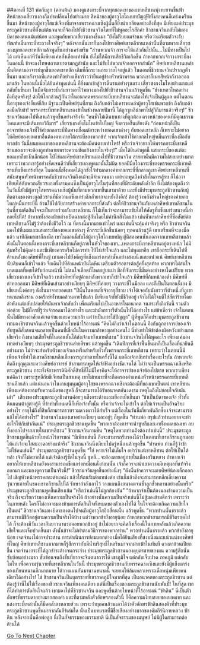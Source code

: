 ##ตอนที่ 131 พ่อกับลูก (ตอนต้น)
มองดูแสงกระบี่จากทุกยอดเขาของเขาหลีซานพุ่งทะยานขึ้นฟ้า สีหน้าของเสี่ยวซงกงก็แปรเปลี่ยนไปอย่างมาก สีหน้าของผู้อาวุโสโถงบทบัญญัติทั้งสองคนก็เคร่งเครียดขึ้นมา สีหน้าของผู้อาวุโสแซ่เจียงที่มาจากพรรคฉางเซิงผู้นั้นก็ยิ่งน่าเกลียดอย่างถึงที่สุด มีเพียงแค่ประมุขตระกูลชิวซานที่ตั้งแต่ต้นจนจบก็จ้องไปยังชิวซานจวินโดยที่ไม่พูดอะไรสักคำ
ชิวซานจวินกลับไม่มองบิดาของตนแม้แต่น้อย และพูดกับพวกเสี่ยวซงกงขึ้นมา “ยังไม่รีบยอมจำนน หรือว่าเตรียมตัวจะรับทัณฑ์หมื่นกระบี่ทะลวงใจจริงๆ”
หลังจากนั้นเขาก็มองไปทางศิษย์เขาหลีซานเหล่านั้นที่ตามพวกเสี่ยวซงกงบุกยอดเขาหลัก แล้วพูดขึ้นอย่างเคร่งขรึม “ส่วนพวกเจ้า การจะให้แล้วกันไปนั้น...ไม่มีทางเป็นไปได้ แต่เห็นแก่ที่วันนี้เพียงแค่หลั่งเลือดเท่านั้น ยังไม่ได้มีการเสียชีวิตเกิดขึ้น ถ้าหากพวกเจ้าวางกระบี่ลงในตอนนี้ ข้าจะลงโทษสถานเบาตามกฎสำนัก และไม่ขับไล่พวกเจ้าออกจากสำนัก”
ศิษย์เขาหลีซานเหล่านั้นติดตามอาจารย์บุกขึ้นยอดเขาหลัก เดิมที่ก็กระวนกระวายใจอยู่แล้ว ในตอนที่ชิวซานจวินปรากฏตัวขึ้นมา และหลังจากที่แสดงท่าทีอย่างแข็งกร้าวว่ายืนอยู่ข้างหัวหน้าพรรค พวกเขาก็เผยสีหน้ากังวลออกมาแล้ว ในตอนนี้เมื่อได้ยินคำพูดเช่นนี้ ก็ยิ่งตกเข้าสู่การดิ้นรนอย่างรุนแรง
เสี่ยวซงกงโมโหอย่างมากแต่กลับยิ้มขึ้นมา ในมือจับกระบี่เล่มยาวเอาไว้พลางมองไปยังชิวซานจวินแล้วพูดขึ้น “ช่างเหลวไหลอย่างถึงที่สุดจริงๆ! ต่อให้โลกล้วนรู้กันว่าในอนาคตพรรคกระบี่เขาหลีซานจะต้องให้เจ้าเป็นผู้ดูแล แต่ในตอนนี้อายุของเจ้าก็แค่ยี่สิบ มีฐานะเป็นศิษย์รุ่นที่สาม ถึงกับกล้าไม่เคารพเหล่าผู้อาวุโสเช่นพวกข้า ถึงกับกล้าลงมือกับข้า! พรรคกระบี่เขาหลีซานของข้าในช่วงหลายปีมานี้ ได้ถูกซูหลีนำพาไปสู่วิถีมารแล้วจริงๆ!”
ชิวซานจวินมองไปที่เขาแล้วพูดขึ้นอย่างจริงจัง “คนชั่วไม่เดินบนทางที่ถูกต้อง ตรงหน้าของคนที่มีคุณธรรมไหนเลยจะมีเส้นทางวิถีมาร”
เสี่ยวซงกงยิ่งโมโหเข้าไปใหญ่ จึงตวาดขึ้นเสียงดัง “ก่อนหน้าก็เป็นอาจารย์ของเจ้าที่ใช้ค่ายกลกระบี่ปิดทางเชื่อมต่อระหว่างยอดเขาต่างๆ กับยอดเขาหลัก ก็เพราะไม่อยากให้ศิษย์ของยอดเขาอื่นต้องตายภายใต้กระบี่ของพวกข้า! หากเจ้ากล้าใช้ค่ายกลใหญ่หมื่นกระบี่ลงมือกับพวกข้า วันนี้บนยอดเขาของเขาหลีซานจะต้องมีคนตายเท่าไหร่! หรือว่าเจ้าอยากให้พรรคกระบี่เขาหลีซานของเราจะต้องถูกทำลายเพราะความขัดแย้งภายในจริงๆ!”
เมื่อได้ยินคำพูดนี้ แสงกระบี่ของแต่ละยอดเขาก็ชะงักเล็กน้อย ไป๋ไช่และศิษย์เขาหลีซานมองไปที่ชิวซานจวิน สายตานั้นมีความไม่สงบอย่างมาก เพราะว่าพวกเขารู้อย่างชัดเจนดีว่าที่เสี่ยวซงกงพูดมานั้นไม่ผิด ยอดฝีมือโถงกระบี่ของพรรคกระบี่เขาหลีซานที่แข็งแกร่งที่สุด ในตอนนี้ทั้งหมดได้ถูกขังไว้ท่ามกลางค่ายกลกระบี่ที่กลางภูเขา ศิษย์เขาหลีซานที่สนับสนุนหัวหน้าพรรคกับชิวซานจวินถึงแม้จะมีจำนวนมาก แต่หากพูดถึงกำลังในการสู้รบ ก็ไม่อาจเทียบได้กับพวกเสี่ยวซงกงทั้งสามคนซึ่งเป็นผู้อาวุโสในรุ่นที่สองที่มีระดับพลังล้ำลึก ยิ่งไม่ต้องพูดถึงว่าในวันนี้ยังมีผู้อาวุโสพรรคฉางเซิงผู้นั้นที่ตามพวกเขาขึ้นเขามาด้วย และยิ่งมีประมุขตระกูลชิวซานกับผู้ติดตามของตระกูลชิวซานที่มีความแข็งแกร่งลึกล้ำยากจะหยั่งถึงอีก!
ต้องรู้ว่าพลังส่วนใหญ่ของค่ายกลใหญ่หมื่นกระบี่นี้ ล้วนใช้ไปกับการสร้างค่ายกลกระบี่ส่งตัว ต่อให้ชิวซานจวินกับเหล่าศิษย์เขาหลีซานในรุ่นที่สามตัดสินใจจะเป็นตายร่วมกับเขาหลีซาน ก็ไม่เห็นว่าจะสามารถขับไล่ให้ศัตรูที่แข็งแกร่งขนาดนี้ล่าถอยไปได้! ถ้าหากทั้งสองฝ่ายต่างเปิดฉากต่อสู้กันโดยไม่คำนึกสิ่งใดแล้ว เช่นนั้นเหล่าศิษย์ที่ซื่อสัตย์ต่อเขาหลีซานก็ไม่รู้ว่าต้องทิ้งชีวิตไว้ ณ ที่ตรงนี้มากมายเท่าไหร่ และเช่นนี้จะคุ้มค่าจริงๆ หรือ
ชิวซานจวินมองไปที่เมฆและแสงกระบี่ของยอดเขาต่างๆ คิ้วกระบี่เลิกขึ้นน้อยๆ ทุกคนล้วนรู้ดี เขาเตรียมที่จะลงมือแล้ว นาทีถัดมาเขาก็ลงมือ เขาในตอนนี้ขับไล่ผู้อาวุโสโถงบทบัญญัติสองคนนั้นออกจากเขาหลีซานแล้ว ดังนั้นในตอนนี้เพลงกระบี่เขาหลีซานก็อยู่ภายในหัวใจของเขา...เพลงกระบี่เขาหลีซานอยู่ตรงหน้า ไม่มีคุ้มหรือไม่คุ้มค่า และมีเพียงควรหรือไม่ควรทำ
ไป๋ไช่เข้าใจแล้ว และไม่พูดมาอีก เขาถือกระบี่เดินไปที่ด้านหลังของศิษย์พี่ใหญ่ เขามองไปยังศัตรูที่แข็งแกร่งเหล่านั้นอย่างสงบนิ่งและแน่วแน่ ศิษย์เขาหลีซานนับสิบคนก็เข้าใจแล้ว จึงเดินไปที่ด้านหน้าบันไดหิน เตรียมตัวรอการต่อสู้ครั้งสุดท้าย พวกเขาไม่สนใจบาดแผลที่เคยได้รับก่อนหน้านี้ ไม่สนใจเลือดที่ไหลอยู่บนบ่า มือที่จับกระบี่มั่นคงอย่างหาใดเปรียบ พวกเสี่ยวซงกงเองก็เข้าใจแล้ว เหล่าศิษย์ที่อยู่ด้านหลังพวกเขาก็เข้าใจแล้ว มีศิษย์ที่ก้มหน้าลงต่ำ มีศิษย์ที่ด่าทอออกมา มีศิษย์ที่เดินเข้ามาอย่างเงียบๆ มีศิษย์ที่ค่อยๆ วางกระบี่ในมือลง
และก็เป็นในตอนนี้เอง มีเสียงหนึ่งค่อยๆ ดังขึ้นมาจากยอดเขา
“ปีนั้นในตอนที่เจ้าอายุสี่ขวบ เจ้าได้เจอกับมังกรวารีตัวหนึ่งที่ภูเขาหนานหลิงซาน องครักษ์ทั้งหมดล้วนตายไปแล้ว มีเพียงเจ้าที่ยังมีชีวิตอยู่ เจ้าไม่ได้โจมตีใส่สัตว์ร้ายโดยลำพัง แต่กลับปล่อยให้มันพาเจ้ากลับถ้ำ เพื่อเตรียมไปเป็นอาหารในอนาคต จนกระทั่งถึงวันนี้ รวมตัวพ่อด้วย ไม่มีใครที่รู้ว่าเจ้ารอดมาได้อย่างไร และฆ่ามังกรวารีตัวนั้นไปได้อย่างไร แต่ข้าเชื่อว่า เจ้าในตอนนั้นไม่มีทางอาศัยแค่เจตจำนงและความกล้า แต่ว่าเป็นการใช้ปัญญา”
ผู้ที่พูดก็คือประมุขตระกูลชิวซาน เขามองชิวซานจวินแล้วพูดขึ้นด้วยใบหน้าไร้อารมณ์ “คิดไม่ถึงว่าเจ้าในตอนนี้ ถึงกับถูกอาจารย์ของเจ้ากับซูหลีสั่งสอนจนกลายเป็นคนที่เชื่อมั่นในความกล้าหาญอย่างคนโง่ นี่ช่างทำให้ข้าต้องผิดหวังอย่างมากเสียจริง ถึงขนาดเสียใจที่ในตอนนั้นได้ส่งเจ้ามายังเขาหลีซาน”
ชิวซานจวินไม่ได้พูดอะไร เพียงแค่มองเขาอย่างเงียบๆ
ประมุขตระกูลชิวซานส่ายศีรษะ แล้วพูดขึ้น “เดิมทีการที่เจ้าฟื้นขึ้นมาก็เป็นเรื่องที่น่ายินดีอย่างมาก ไม่ว่าจะสำหรับตัวของเจ้าเองหรือสำหรับทั่วทั้งพรรคกระบี่เขาหลีซาน เพราะว่าในตอนนี้มีเพียงเจ้าที่ทำให้เขาหลีซานหลีกเลี่ยงการถูกทำลายในครั้งนี้ได้ ผลคือเจ้ากลับทำเรื่องอะไรกัน ถ้าหากเจ้าคิดถึงบุญคุณระหว่างศิษย์อาจารย์ ข้าสามารถพูดให้เจ้าฟังอย่างชัดเจนได้ ไม่ว่าจะเป็นพรรคฉางเซิงหรือตระกูลชิวซาน กระทั่งจักรพรรดินีศักดิ์สิทธิ์ก็ไม่มีใครคิดจะให้อาจารย์ของเจ้าต้องไปตาย พวกเราเพียงแค่คิดว่า เพราะซูหลีกับชีเจียนเป็นสาเหตุ เขาไม่เหมาะที่จะถือครองตำแหน่งหัวหน้าพรรคกระบี่เขาหลีซานอีกแล้ว แต่แน่นอนว่าในงานชุมนุมผู้อาวุโสของพรรคฉางเซิงจะต้องมีที่ของเขาเป็นแน่ เขาหลีซานเพียงแค่ต้องยอมรับความผิดของซูหลี ก็จะสามารถได้รับอนาคตอันงดงาม เหตุใดถึงไม่ชอบใจกับมันเล่า”
 เสียงของประมุขตระกูลชิวซานค่อยๆ แข็งกระด้างและเยือกเย็นขึ้นมา “ข้าเป็นบิดาของเจ้า ทั่วทั้งดินแดนต้าลู่ต่างรู้ดี ที่ข้าทำทั้งหมดนี้ก็เพื่อเจ้าทั้งนั้น หรือว่าเจ้าจะไม่เข้าใจ ต่อให้เจ้าจะเป็นอัจฉริยะอย่างไร อายุไม่ถึงยี่สิบก็สามารถรวบรวมดวงดาวได้สำเร็จ แต่เรื่องในวันนี้เกี่ยวพันลึกซึ้ง เจ้าจะสามารถแก้ไขได้อย่างไร!”
ชิวซานจวินมองเขาอย่างเงียบๆ และอยู่ๆ ก็พูดขึ้น “ท่านพ่อ สรุปแล้วท่านอยากจะทำอะไรให้กับข้ากันแน่”
ประมุขตระกูลชิวซานพูดขึ้น “พวกเราต้องการจะนำซูหลีและเงาทั้งหมดของเขา ลบทิ้งออกไปจากภายในเขาหลีซาน”
ชิวซานจวินถามขึ้น “เหตุใดพวกท่านถึงต้องทำเช่นนี้”
ประมุขตระกูลชิวซานพูดขึ้นด้วยใบหน้าไร้อารมณ์ “มีเพียงเช่นนี้ ถึงจะสามารถรับรองได้ว่าในตอนที่เขาหลีซานถูกมอบให้แก่เจ้าจะใสสะอาดอย่างแท้จริง”
ชิวซานจวินนิ่งเงียบไปครู่หนึ่ง แล้วพูดขึ้น “ท่านพ่อ ท่านก็รู้ว่าข้าไม่ใช่คนเช่นนี้”
ประมุขตระกูลชิวซานพูดขึ้น “ใช่ หากเจ้าไม่เต็มใจ อย่าว่าแต่เขาหลีซาน ต่อให้เป็นใต้หล้า เจ้าก็ไม่อยากได้ แต่เจ้าต้องรู้ชัดในจุดนี้ ซูหลี...จะต้องตายอยู่ภายในเมืองสวินหยาง ถ้าหากเจ้าอยากให้เขาหลีซานยังคงสามารถแข็งแกร่งเหมือนดั่งก่อนนั้น เจ้าก็ควรจะนำเอาความมีเหตุผลที่แท้จริงออกมา และมองดูความเป็นจริงนี้!”
ชิวซานจวินพูดขึ้นอย่างนิ่งๆ “ดังนั้นข้าควรจะมอบศิษย์น้องเล็กออกไป เชิญหัวหน้าพรรคสละตำแหน่ง แล้วให้ตนรับตำแหน่งต่อ เช่นนี้แล้วถึงจะสามารถหลีกเลี่ยงความวุ่นวายภายในของเขาหลีซานไปได้ รักษากำลังเอาไว้ วางแผนถึงอนาคตจนชั่วลูกชั่วหลานอย่างนั้นหรือ”
ประมุขตระกูลชิวซานพูดขึ้นเสียงเข้ม “หรือว่าเช่นนี้ไม่ถูกต้องกัน”
“ถ้าหากจำเป็นต้องมองข้ามความเป็นจริง ถึงจะเรียกว่ามองเห็นความเป็นจริงได้ ถ้าอย่างนั้นความเป็นจริงเช่นนี้ไม่สู้มองข้ามดีกว่า เพราะว่าในภายหลัง ใครก็ไม่อาจจะมองข้ามการตัดสินใจทั้งหมดของตัวเองไปได้ ในใจจะต้องเกิดความเสียใจเป็นแน่” ชิวซานจวินมองบิดาของตนไปจนถึงผู้อาวุโสอีกสี่คนนั้น แล้วพูดขึ้น “พวกท่านนั้นชราแล้ว สามารถมีชีวิตอยู่ตามความเป็นจริงได้บ้าง แต่ว่าพวกข้ายังอายุน้อย ถ้าหากพวกข้าสามารถมีชีวิตรอดไปได้ ก็จะต้องมีวันเวลาอันยาวนานรอคอยพวกข้าอยู่ ข้าไม่อยากจะคิดถึงเรื่องนี้ในภายหลังแล้วเกิดความเสียใจและเจ็บปวดขึ้นมา ดังนั้นข้าจะไม่ทำตามวิธีการของพวกท่าน”
พวกท่านนั้นชราแล้ว พวกข้ายังอายุน้อย
เจตจำนงไม่อาจประสาน การดำเนินการย่อมแตกต่าง
เมื่อได้ยินเสียงที่สงบนิ่งและแน่วแน่ของศิษย์พี่ใหญ่ ศิษย์เขาหลีซานมากมายก็รู้สึกราวกับมีน้ำบริสุทธิ์ไหลรินมาจากฝากฟ้าในทันที ดวงตาล้วนเปียกชื้น เจตจำนงกระบี่ได้ถูกชำระล้างจนกระจ่าง
ประมุขตระกูลชิวซานมองดุบุตรชายของตน ความรู้สึกนั้นซับซ้อนอย่างมาก ซับซ้อนจนถึงขั้นที่ยากจะจินตนาการได้ เขาภูมิใจ แต่กลับเจ็บปวด ภาคภูมิ แต่กลับโมโห เพื่อความวุ่นวายที่เขาหลีซานในวันนี้ ประมุขตระกูลชิวซานกับพรรคฉางเซิงและยังมีผู้แข็งแกร่งของเทียนหนานอีกมากมาย ได้วางแผนกันมานานขนาดนี้ จะยอมให้ล้มเหลวเพราะเด็กหนุ่มเพียงคนเดียวได้อย่างไร! ใช่ ชิวซานจวินเป็นบุตรชายที่เขาภาคภูมิใจมากที่สุด เป็นอนาคตของตระกูลชิวซาน แต่ต้องรู้ว่านี่ไม่ใช่เรื่องของชิวซานจวินเพียงคนเดียว แต่นี่เป็นเรื่องของตระกูลชิวซานนับพันปี!
ในที่สุด เขาก็ได้ทำการตัดสินใจแล้ว
เขามองไปที่ชิวซานจวิน และพูดขึ้นด้วยใบหน้าที่ไร้อารมณ์ “ฟ้าดิน”
นี่เป็นตัวอักษรที่ธรรมดาอย่างมากสองคำ และที่ตามหลังตัวอักษรสองตัวนี้ ก็คือความเงียบสงบของยอดเขา และแสงกระบี่เหล่านั้นก็มืดคล้ำลงหลายส่วน
เพราะว่าทุกคนล้วนเดาได้ว่าตัวอักษรฟ้าดินสองตัวที่ประมุขตระกูลชิวซานพูดขึ้นมาจากคัมภีร์เล่มใด
นั่นเป็นบทแรกที่มีชื่อเสียงอย่างมากของคัมภีร์นิกายหลวง
ฟ้าดิน หลังจากนั้นคือพ่อลูก
นี่เป็นสัจธรรมของธรรมชาติ นี่เป็นสัจธรรมของมนุษย์
ไม่มีผู้ใดสามารถต่อต้านได้


[Go To Next Chapter]( ./418.md)
